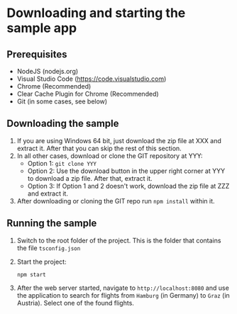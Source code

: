 # Downloading and starting the sample app

## Prerequisites

- NodeJS (nodejs.org)
- Visual Studio Code (https://code.visualstudio.com)
- Chrome (Recommended)
- Clear Cache Plugin for Chrome (Recommended)
- Git (in some cases, see below)

## Downloading the sample

1. If you are using Windows 64 bit, just download the zip file at XXX and extract it. After that you can skip the rest of this section.
2. In all other cases, download or clone the GIT repository at YYY:
	- Option 1: ``git clone YYY``
	- Option 2: Use the download button in the upper right corner at YYY to download a zip file. After that, extract it.
	- Option 3: If Option 1 and 2 doesn't work, download the zip file at ZZZ and extract it.
3. After downloading or cloning the GIT repo run ``npm install`` within it.

## Running the sample

1. Switch to the root folder of the project. This is the folder that contains the file ``tsconfig.json``
2. Start the project:

	```
	npm start
	```

3. After the web server started, navigate to ``http://localhost:8080`` and use the application to search for flights from ``Hamburg`` (in Germany) to ``Graz`` (in Austria). Select one of the found flights.
 